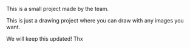 This is a small project made by the team. 

This is just a drawing project where you can draw with any images you want.

We will keep this updated! Thx

